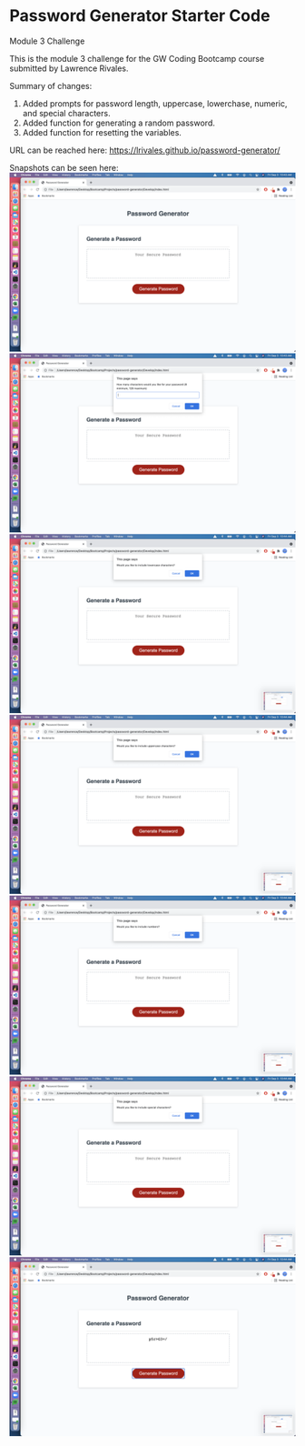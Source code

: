 # Password Generator Starter Code

Module 3 Challenge

This is the module 3 challenge for the GW Coding Bootcamp course submitted by Lawrence Rivales.

Summary of changes:
1.  Added prompts for password length, uppercase, lowerchase, numeric, and special characters.
2.  Added function for generating a random password.
3.  Added function for resetting the variables.

URL can be reached here: https://lrivales.github.io/password-generator/

Snapshots can be seen here:
![Start](snapshots/start.png)
![Prompt-1](snapshots/prompt-1.png)
![Prompt-2](snapshots/prompt-2.png)
![Prompt-3](snapshots/prompt-3.png)
![Prompt-4](snapshots/prompt-4.png)
![Prompt-5](snapshots/prompt-5.png)
![Generated-Password](snapshots/password-gen.png)